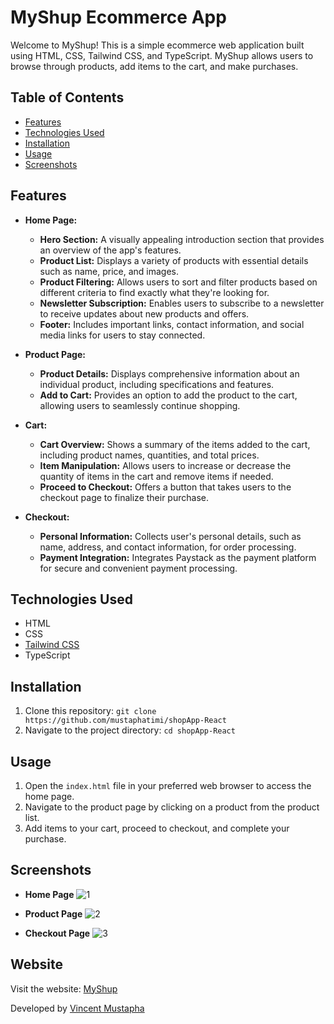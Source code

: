 # MyShup Ecommerce App

Welcome to MyShup! This is a simple ecommerce web application built using HTML, CSS, Tailwind CSS, and TypeScript. MyShup allows users to browse through products, add items to the cart, and make purchases.

## Table of Contents
- [Features](#features)
- [Technologies Used](#technologies-used)
- [Installation](#installation)
- [Usage](#usage)
- [Screenshots](#screenshots)

## Features

- **Home Page:**
  - **Hero Section:** A visually appealing introduction section that provides an overview of the app's features.
  - **Product List:** Displays a variety of products with essential details such as name, price, and images.
  - **Product Filtering:** Allows users to sort and filter products based on different criteria to find exactly what they're looking for.
  - **Newsletter Subscription:** Enables users to subscribe to a newsletter to receive updates about new products and offers.
  - **Footer:** Includes important links, contact information, and social media links for users to stay connected.

- **Product Page:**
  - **Product Details:** Displays comprehensive information about an individual product, including specifications and features.
  - **Add to Cart:** Provides an option to add the product to the cart, allowing users to seamlessly continue shopping.
  
- **Cart:**
  - **Cart Overview:** Shows a summary of the items added to the cart, including product names, quantities, and total prices.
  - **Item Manipulation:** Allows users to increase or decrease the quantity of items in the cart and remove items if needed.
  - **Proceed to Checkout:** Offers a button that takes users to the checkout page to finalize their purchase.

- **Checkout:**
  - **Personal Information:** Collects user's personal details, such as name, address, and contact information, for order processing.
  - **Payment Integration:** Integrates Paystack as the payment platform for secure and convenient payment processing.

## Technologies Used

- HTML
- CSS
- [Tailwind CSS](https://tailwindcss.com/)
- TypeScript

## Installation

1. Clone this repository: `git clone https://github.com/mustaphatimi/shopApp-React`
2. Navigate to the project directory: `cd shopApp-React`

## Usage

1. Open the `index.html` file in your preferred web browser to access the home page.
2. Navigate to the product page by clicking on a product from the product list.
3. Add items to your cart, proceed to checkout, and complete your purchase.

## Screenshots

- **Home Page**
![1](https://github.com/NwekeGoddy/totalitycorp-frontend-challenge/assets/95291101/67e56061-083f-43b8-b653-4394609ae568)

- **Product Page**
  ![2](https://github.com/NwekeGoddy/totalitycorp-frontend-challenge/assets/95291101/fc9d1568-a545-4fc7-9927-6bd382f769a4)

- **Checkout Page**
![3](https://github.com/NwekeGoddy/totalitycorp-frontend-challenge/assets/95291101/6f7ed7b2-dbe7-4bfb-b35b-f2ba66022013)

## Website

Visit the website: [MyShup](https://myshup.netlify.app/)

Developed by [Vincent Mustapha](https://github.com/mustaphatimi_)

